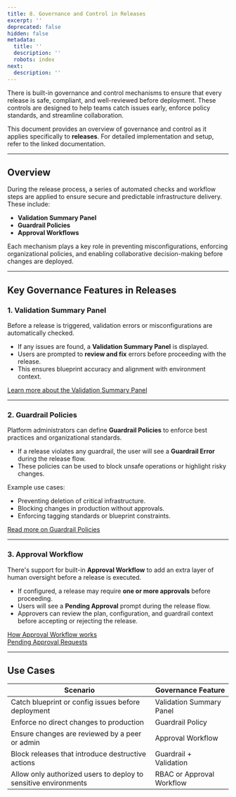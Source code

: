 ```yaml
---
title: 8. Governance and Control in Releases
excerpt: ''
deprecated: false
hidden: false
metadata:
  title: ''
  description: ''
  robots: index
next:
  description: ''
---
```

There is built-in governance and control mechanisms to ensure that every release is safe, compliant, and well-reviewed before deployment. These controls are designed to help teams catch issues early, enforce policy standards, and streamline collaboration.

This document provides an overview of governance and control as it applies specifically to **releases**. For detailed implementation and setup, refer to the linked documentation.

***

## Overview

During the release process, a series of automated checks and workflow steps are applied to ensure secure and predictable infrastructure delivery. These include:

* **Validation Summary Panel**
* **Guardrail Policies**
* **Approval Workflows**

Each mechanism plays a key role in preventing misconfigurations, enforcing organizational policies, and enabling collaborative decision-making before changes are deployed.

***

## Key Governance Features in Releases

### 1. Validation Summary Panel

Before a release is triggered, validation errors or misconfigurations are automatically checked.

* If any issues are found, a **Validation Summary Panel** is displayed.
* Users are prompted to **review and fix** errors before proceeding with the release.
* This ensures blueprint accuracy and alignment with environment context.

[Learn more about the Validation Summary Panel](https://readme.facets.cloud/docs/validation-summary-panel)

***

### 2. Guardrail Policies

Platform administrators can define **Guardrail Policies** to enforce best practices and organizational standards.

* If a release violates any guardrail, the user will see a **Guardrail Error** during the release flow.
* These policies can be used to block unsafe operations or highlight risky changes.

Example use cases:

* Preventing deletion of critical infrastructure.
* Blocking changes in production without approvals.
* Enforcing tagging standards or blueprint constraints.

[Read more on Guardrail Policies](https://readme.facets.cloud/docs/guardrail-policy)

***

### 3. Approval Workflow

There's support for built-in **Approval Workflow** to add an extra layer of human oversight before a release is executed.

* If configured, a release may require **one or more approvals** before proceeding.
* Users will see a **Pending Approval** prompt during the release flow.
* Approvers can review the plan, configuration, and guardrail context before accepting or rejecting the release.

[How Approval Workflow works](https://readme.facets.cloud/docs/approval-workflow)\
[Pending Approval Requests](https://readme.facets.cloud/docs/pending-approval-requests)

***

## Use Cases

| Scenario                                                        | Governance Feature        |
| --------------------------------------------------------------- | ------------------------- |
| Catch blueprint or config issues before deployment              | Validation Summary Panel  |
| Enforce no direct changes to production                         | Guardrail Policy          |
| Ensure changes are reviewed by a peer or admin                  | Approval Workflow         |
| Block releases that introduce destructive actions               | Guardrail + Validation    |
| Allow only authorized users to deploy to sensitive environments | RBAC or Approval Workflow |
